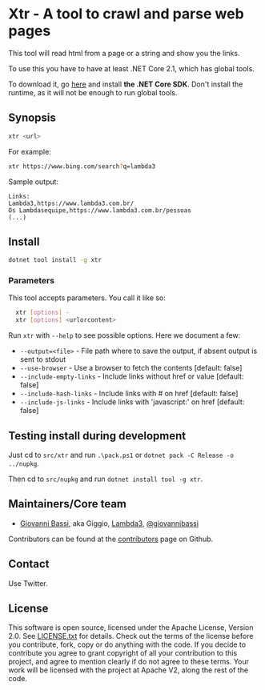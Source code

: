 # Xtr -  A tool to crawl and parse web pages

This tool will read html from a page or a string
and show you the links.

To use this you have to have at least .NET Core 2.1,
which has global tools.

To download it, go [here](https://www.microsoft.com/net/download)
and install **the .NET Core SDK**. Don't install the
runtime, as it will not be enough to run global tools.

## Synopsis

```bash
xtr <url>
```

For example:

```bash
xtr https://www.bing.com/search?q=lambda3
```

Sample output:

````
Links:
Lambda3,https://www.lambda3.com.br/
Os Lambdasequipe,https://www.lambda3.com.br/pessoas
(...)
````


## Install


```bash
dotnet tool install -g xtr
```

### Parameters

This tool accepts parameters. You call it like so:

```bash
  xtr [options] -
  xtr [options] <urlorcontent>
```

Run `xtr` with `--help`  to see possible options. Here we document a few:

* `--output=<file>` - File path where to save the output, if absent output is sent to stdout
* `--use-browser` - Use a browser to fetch the contents [default: false]
* `--include-empty-links` - Include links without href or value [default: false]
* `--include-hash-links` - Include links with # on href [default: false]
* `--include-js-links` - Include links with 'javascript:' on  href [default: false]

## Testing install during development

Just cd to `src/xtr` and run `.\pack.ps1` or `dotnet pack -C Release -o ../nupkg`.

Then cd to `src/nupkg` and run `dotnet install tool -g xtr`.

## Maintainers/Core team

* [Giovanni Bassi](http://blog.lambda3.com.br/L3/giovannibassi/), aka Giggio, [Lambda3](http://www.lambda3.com.br), [@giovannibassi](https://twitter.com/giovannibassi)

Contributors can be found at the [contributors](https://github.com/giggio/xtr/graphs/contributors) page on Github.

## Contact

Use Twitter.

## License

This software is open source, licensed under the Apache License, Version 2.0.
See [LICENSE.txt](https://github.com/giggio/xtr/blob/master/LICENSE.txt) for details.
Check out the terms of the license before you contribute, fork, copy or do anything
with the code. If you decide to contribute you agree to grant copyright of all your contribution to this project, and agree to
mention clearly if do not agree to these terms. Your work will be licensed with the project at Apache V2, along the rest of the code.
